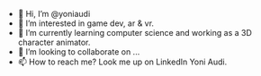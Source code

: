 - 👋 Hi, I’m @yoniaudi
- 👀 I’m interested in game dev, ar & vr.
- 🌱 I’m currently learning computer science and working as a 3D character animator.
- 💞️ I’m looking to collaborate on ...
- 📫 How to reach me? Look me up on LinkedIn Yoni Audi.

<!---
yoniaudi/yoniaudi is a ✨ special ✨ repository because its `README.md` (this file) appears on your GitHub profile.
You can click the Preview link to take a look at your changes.
--->
